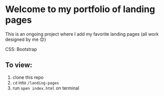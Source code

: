 # Welcome to my portfolio of landing pages

This is an ongoing project where I add my favorite landing pages (all work designed by me :blush:) 

CSS: Bootstrap

## To view: 

 1. clone this repo
 2. `cd` into `/landing-pages`
 3. run `open index.html` on terminal
